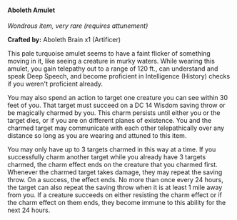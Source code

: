 #### Aboleth Amulet
*Wondrous item, very rare (requires attunement)*

**Crafted by:** Aboleth Brain x1 (Artificer)

This pale turquoise amulet seems to have a faint flicker of something moving in it, like seeing a creature in murky waters. While wearing this amulet, you gain telepathy out to a range of 120 ft., can understand and speak Deep Speech, and become proficient in Intelligence (History) checks if you weren't proficient already.

You may also spend an action to target one creature you can see within 30 feet of you. That target must succeed on a DC 14 Wisdom saving throw or be magically charmed by you. This charm persists until either you or the target dies, or if you are on different planes of existence. You and the charmed target may communicate with each other telepathically over any distance so long as you are wearing and attuned to this item.

You may only have up to 3 targets charmed in this way at a time. If you successfully charm another target while you already have 3 targets charmed, the charm effect ends on the creature that you charmed first. Whenever the charmed target takes damage, they may repeat the saving throw. On a success, the effect ends. No more than once every 24 hours, the target can also repeat the saving throw when it is at least 1 mile away from you. If a creature succeeds on either resisting the charm effect or if the charm effect on them ends, they become immune to this ability for the next 24 hours.